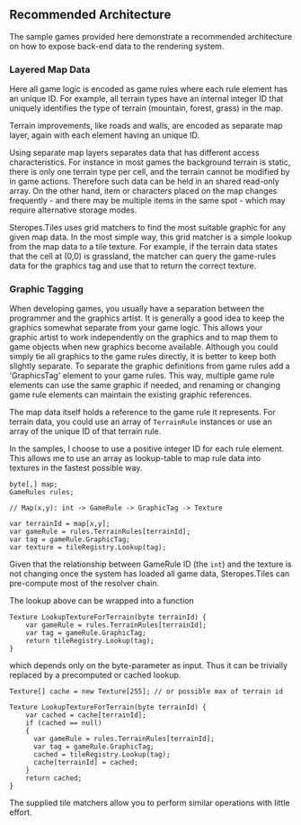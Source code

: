 ﻿## Recommended Architecture

The sample games provided here demonstrate a recommended 
architecture on how to expose back-end data to the rendering
system. 

### Layered Map Data

Here all game logic is encoded as game rules where each 
rule element has an unique ID. For example, all terrain
types have an internal integer ID that uniquely identifies
the type of terrain (mountain, forest, grass) in the map. 

Terrain improvements, like roads and walls, are encoded as
separate map layer, again with each element having an unique
ID. 

Using separate map layers separates data that has different 
access characteristics. For instance in most games the 
background terrain is static, there is only one terrain type 
per cell, and the terrain cannot be modified by in game 
actions. Therefore such data can be held in an shared 
read-only array. On the other hand, item or characters 
placed on the map changes frequently - and there may be 
multiple items in the same spot - which may require 
alternative storage modes.

Steropes.Tiles uses grid matchers to find the most suitable
graphic for any given map data. In the most simple way, this
grid matcher is a simple lookup from the map data to a 
tile texture. For example, if the terrain data states that
the cell at (0,0) is grassland, the matcher can query the 
game-rules data for the graphics tag and use that to return
the correct texture. 

### Graphic Tagging

When developing games, you usually have a separation between
the programmer and the graphics artist. It is generally a
good idea to keep the graphics somewhat separate from your
game logic. This allows your graphic artist to work 
independently on the graphics and to map them to game objects
when new graphics become available. Although you could simply
tie all graphics to the game rules directly, it is better to
keep both slightly separate. To separate the graphic 
definitions from game rules add a 'GraphicsTag' element
to your game rules. This way, multiple game rule elements can 
use the same graphic if needed, and renaming or changing 
game rule elements can maintain the existing graphic references.

The map data itself holds a reference to the game rule
it represents. For terrain data, you could use an array 
of ``TerrainRule`` instances or use an array of the unique
ID of that terrain rule. 

In the samples, I choose to use a positive integer ID for
each rule element. This allows me to use an array as 
lookup-table to map rule data into textures in the fastest
possible way.

    byte[,] map;
    GameRules rules;

    // Map(x,y): int -> GameRule -> GraphicTag -> Texture

    var terrainId = map[x,y];
    var gameRule = rules.TerrainRules[terrainId];
    var tag = gameRule.GraphicTag;
    var texture = tileRegistry.Lookup(tag);

Given that the relationship between GameRule ID (the ``int``) and
the texture is not changing once the system has loaded all
game data, Steropes.Tiles can pre-compute most of the
resolver chain.

The lookup above can be wrapped into a function

    Texture LookupTextureForTerrain(byte terrainId) {
        var gameRule = rules.TerrainRules[terrainId];
        var tag = gameRule.GraphicTag;
        return tileRegistry.Lookup(tag);
    }

which depends only on the byte-parameter as input. Thus 
it can be trivially replaced by a precomputed or cached lookup.

    Texture[] cache = new Texture[255]; // or possible max of terrain id

    Texture LookupTextureForTerrain(byte terrainId) {
        var cached = cache[terrainId];
        if (cached == null) 
        {
          var gameRule = rules.TerrainRules[terrainId];
          var tag = gameRule.GraphicTag;
          cached = tileRegistry.Lookup(tag);
          cache[terrainId] = cached;
        }
        return cached;
    }

The supplied tile matchers allow you to perform similar 
operations with little effort.

